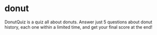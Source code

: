 # donut

DonutQuiz is a quiz all about donuts. Answer just 5 questions about donut history, each one within a limited time, and get your final score at the end!

